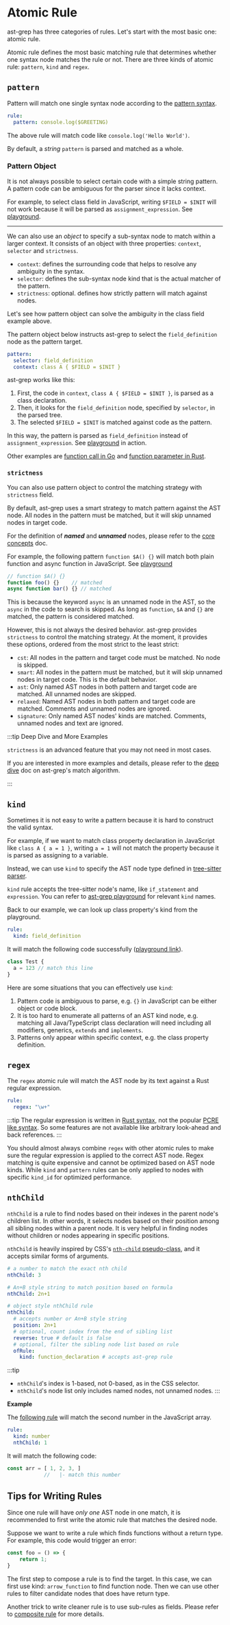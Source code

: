 # Atomic Rule

ast-grep has three categories of rules. Let's start with the most basic one: atomic rule.

Atomic rule defines the most basic matching rule that determines whether one syntax node matches the rule or not. There are three kinds of atomic rule: `pattern`, `kind` and `regex`.

## `pattern`

Pattern will match one single syntax node according to the [pattern syntax](/guide/pattern-syntax).

```yaml
rule:
  pattern: console.log($GREETING)
```

The above rule will match code like `console.log('Hello World')`.

By default, a _string_ `pattern` is parsed and matched as a whole.


### Pattern Object

It is not always possible to select certain code with a simple string pattern. A pattern code can be ambiguous for the parser since it lacks context.

For example, to select class field in JavaScript, writing `$FIELD = $INIT` will not work because it will be parsed as `assignment_expression`. See [playground](/playground.html#eyJtb2RlIjoiUGF0Y2giLCJsYW5nIjoiamF2YXNjcmlwdCIsInF1ZXJ5IjoiJEZJRUxEID0gJElOSVQiLCJyZXdyaXRlIjoiRGVidWcuYXNzZXJ0IiwiY29uZmlnIjoicnVsZTpcbiAgcGF0dGVybjogXG4gICAgY29udGV4dDogJ3sgJE06ICgkJCRBKSA9PiAkTUFUQ0ggfSdcbiAgICBzZWxlY3RvcjogcGFpclxuIiwic291cmNlIjoiYSA9IDEyM1xuY2xhc3MgQSB7XG4gIGEgPSAxMjNcbn0ifQ==).

----

We can also use an _object_ to specify a sub-syntax node to match within a larger context. It consists of an object with three properties: `context`, `selector` and `strictness`.

* `context`: defines the surrounding code that helps to resolve any ambiguity in the syntax.
* `selector`: defines the sub-syntax node kind that is the actual matcher of the pattern.
* `strictness`: optional. defines how strictly pattern will match against nodes.

Let's see how pattern object can solve the ambiguity in the class field example above.

The pattern object below instructs ast-grep to select the `field_definition` node as the pattern target.

```yaml
pattern:
  selector: field_definition
  context: class A { $FIELD = $INIT }
```

ast-grep works like this:
1. First, the code in `context`, `class A { $FIELD = $INIT }`, is parsed as a class declaration.
2. Then, it looks for the `field_definition` node, specified by `selector`, in the parsed tree.
3. The selected `$FIELD = $INIT` is matched against code as the pattern.

In this way, the pattern is parsed as `field_definition` instead of  `assignment_expression`. See [playground](/playground.html#eyJtb2RlIjoiQ29uZmlnIiwibGFuZyI6ImphdmFzY3JpcHQiLCJxdWVyeSI6IiRGSUVMRCA9ICRJTklUIiwicmV3cml0ZSI6IkRlYnVnLmFzc2VydCIsImNvbmZpZyI6InJ1bGU6XG4gIHBhdHRlcm46XG4gICAgc2VsZWN0b3I6IGZpZWxkX2RlZmluaXRpb25cbiAgICBjb250ZXh0OiBjbGFzcyBBIHsgJEZJRUxEID0gJElOSVQgfVxuIiwic291cmNlIjoiYSA9IDEyM1xuY2xhc3MgQSB7XG4gIGEgPSAxMjNcbn0ifQ==) in action.

Other examples are [function call in Go](https://github.com/ast-grep/ast-grep/issues/646) and [function parameter in Rust](https://github.com/ast-grep/ast-grep/issues/648).

### `strictness`

You can also use pattern object to control the matching strategy with `strictness` field.

By default, ast-grep uses a smart strategy to match pattern against the AST node. All nodes in the pattern must be matched, but it will skip unnamed nodes in target code.

For the definition of __*named*__ and __*unnamed*__ nodes, please refer to the [core concepts](/advanced/core-concepts.html) doc.

For example, the following pattern `function $A() {}` will match both plain function and async function in JavaScript. See [playground](/playground.html#eyJtb2RlIjoiUGF0Y2giLCJsYW5nIjoiamF2YXNjcmlwdCIsInF1ZXJ5IjoiZnVuY3Rpb24gJEEoKSB7fSIsInJld3JpdGUiOiJEZWJ1Zy5hc3NlcnQiLCJjb25maWciOiJydWxlOlxuICBwYXR0ZXJuOiBcbiAgICBjb250ZXh0OiAneyAkTTogKCQkJEEpID0+ICRNQVRDSCB9J1xuICAgIHNlbGVjdG9yOiBwYWlyXG4iLCJzb3VyY2UiOiJmdW5jdGlvbiBhKCkge31cbmFzeW5jIGZ1bmN0aW9uIGEoKSB7fSJ9)

```js
// function $A() {}
function foo() {}    // matched
async function bar() {} // matched
```

This is because the keyword `async` is an unnamed node in the AST, so the `async` in the code to search is skipped. As long as `function`, `$A` and `{}` are matched, the pattern is considered matched.

However, this is not always the desired behavior. ast-grep provides `strictness` to control the matching strategy. At the moment, it provides these options, ordered from the most strict to the least strict:

* `cst`: All nodes in the pattern and target code must be matched. No node is skipped.
* `smart`: All nodes in the pattern must be matched, but it will skip unnamed nodes in target code. This is the default behavior.
* `ast`: Only named AST nodes in both pattern and target code are matched. All unnamed nodes are skipped.
* `relaxed`: Named AST nodes in both pattern and target code are matched. Comments and unnamed nodes are ignored.
* `signature`: Only named AST nodes' kinds are matched. Comments, unnamed nodes and text are ignored.

:::tip Deep Dive and More Examples

`strictness` is an advanced feature that you may not need in most cases.

If you are interested in more examples and details, please refer to the [deep dive](/advanced/match-algorithm.html) doc on ast-grep's match algorithm.

:::

## `kind`

Sometimes it is not easy to write a pattern because it is hard to construct the valid syntax.

For example, if we want to match class property declaration in JavaScript like `class A { a = 1 }`,
writing `a = 1` will not match the property because it is parsed as assigning to a variable.

Instead, we can use `kind` to specify the AST node type defined in [tree-sitter parser](https://tree-sitter.github.io/tree-sitter/using-parsers#named-vs-anonymous-nodes).

`kind` rule accepts the tree-sitter node's name, like `if_statement` and `expression`.
You can refer to [ast-grep playground](/playground) for relevant `kind` names.

Back to our example, we can look up class property's kind from the playground.

```yaml
rule:
  kind: field_definition
```

It will match the following code successfully ([playground link](/playground.html#eyJtb2RlIjoiQ29uZmlnIiwibGFuZyI6ImphdmFzY3JpcHQiLCJxdWVyeSI6ImEgPSAxMjMiLCJyZXdyaXRlIjoibG9nZ2VyLmxvZygkTUFUQ0gpIiwiY29uZmlnIjoiIyBDb25maWd1cmUgUnVsZSBpbiBZQU1MXG5ydWxlOlxuICBraW5kOiBmaWVsZF9kZWZpbml0aW9uIiwic291cmNlIjoiY2xhc3MgVGVzdCB7XG4gIGEgPSAxMjNcbn0ifQ==)).

```js
class Test {
  a = 123 // match this line
}
```

Here are some situations that you can effectively use `kind`:
1. Pattern code is ambiguous to parse, e.g. `{}` in JavaScript can be either object or code block.
2. It is too hard to enumerate all patterns of an AST kind node, e.g. matching all Java/TypeScript class declaration will need including all modifiers, generics, `extends` and `implements`.
3. Patterns only appear within specific context, e.g. the class property definition.


## `regex`

The `regex` atomic rule will match the AST node by its text against a Rust regular expression.

```yaml
rule:
  regex: "\w+"
```

:::tip
The regular expression is written in [Rust syntax](https://docs.rs/regex/latest/regex/), not the popular [PCRE like syntax](https://developer.mozilla.org/en-US/docs/Web/JavaScript/Guide/Regular_Expressions).
So some features are not available like arbitrary look-ahead and back references.
:::

You should almost always combine `regex` with other atomic rules to make sure the regular expression is applied to the correct AST node. Regex matching is quite expensive and cannot be optimized based on AST node kinds. While `kind` and `pattern` rules can be only applied to nodes with specific `kind_id` for optimized performance.

## `nthChild`

`nthChild` is a rule to find nodes based on their indexes in the parent node's children list. In other words, it selects nodes based on their position among all sibling nodes within a parent node. It is very helpful in finding nodes without children or nodes appearing in specific positions.

`nthChild` is heavily inspired by CSS's [`nth-child` pseudo-class](https://developer.mozilla.org/en-US/docs/Web/CSS/:nth-child), and it accepts similar forms of arguments.

```yaml
# a number to match the exact nth child
nthChild: 3

# An+B style string to match position based on formula
nthChild: 2n+1

# object style nthChild rule
nthChild:
  # accepts number or An+B style string
  position: 2n+1
  # optional, count index from the end of sibling list
  reverse: true # default is false
  # optional, filter the sibling node list based on rule
  ofRule:
    kind: function_declaration # accepts ast-grep rule
```

:::tip
* `nthChild`'s index is 1-based, not 0-based, as in the CSS selector.
* `nthChild`'s node list only includes named nodes, not unnamed nodes.
:::

**Example**

The [following rule](/playground.html#eyJtb2RlIjoiQ29uZmlnIiwibGFuZyI6ImphdmFzY3JpcHQiLCJxdWVyeSI6IiRGSUVMRCA9ICRJTklUIiwicmV3cml0ZSI6IkRlYnVnLmFzc2VydCIsImNvbmZpZyI6InJ1bGU6XG4gIGtpbmQ6IG51bWJlclxuICBudGhDaGlsZDogMiIsInNvdXJjZSI6IlsxLDIsM10ifQ==) will match the second number in the JavaScript array.

```yaml
rule:
  kind: number
  nthChild: 1
```

It will match the following code:

```js
const arr = [ 1, 2, 3, ]
            //   |- match this number
```




## Tips for Writing Rules

Since one rule will have *only one* AST node in one match, it is recommended to first write the atomic rule that matches the desired node.

Suppose we want to write a rule which finds functions without a return type.
For example, this code would trigger an error:

```ts
const foo = () => {
	return 1;
}
```
The first step to compose a rule is to find the target. In this case, we can first use kind: `arrow_function` to find function node. Then we can use other rules to filter candidate nodes that does have return type.

Another trick to write cleaner rule is to use sub-rules as fields.
Please refer to [composite rule](/guide/rule-config/composite-rule.html#combine-different-rules-as-fields) for more details.
